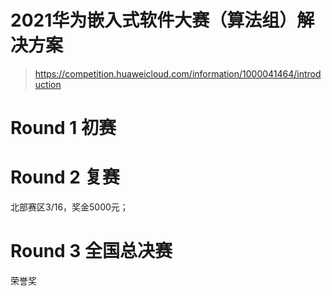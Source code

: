 # 2021华为嵌入式软件大赛（算法组）解决方案

>https://competition.huaweicloud.com/information/1000041464/introduction

# Round 1 初赛

# Round 2 复赛

北部赛区3/16，奖金5000元；

# Round 3 全国总决赛

荣誉奖
